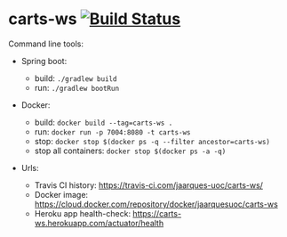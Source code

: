 # carts-ws [![Build Status](https://travis-ci.com/jaarques-uoc/carts-ws.svg?branch=master)](https://travis-ci.com/jaarques-uoc/carts-ws)

Command line tools:
* Spring boot:
    * build: `./gradlew build`
    * run: `./gradlew bootRun`
* Docker:
    * build: `docker build --tag=carts-ws .`
    * run: `docker run -p 7004:8080 -t carts-ws`
    * stop: `docker stop $(docker ps -q --filter ancestor=carts-ws)`
    * stop all containers: `docker stop $(docker ps -a -q)`

* Urls:
    * Travis CI history: https://travis-ci.com/jaarques-uoc/carts-ws/
    * Docker image: https://cloud.docker.com/repository/docker/jaarquesuoc/carts-ws
    * Heroku app health-check: https://carts-ws.herokuapp.com/actuator/health
